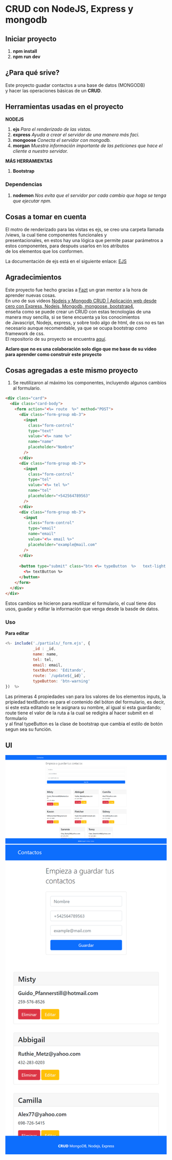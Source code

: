 # CRUD con NodeJS, Express y mongodb

## Iniciar proyecto

1. **npm install**
2. **npm run dev**

## ¿Para qué srive?

Este proyecto guadar contactos a una base de datos (MONGODB)  
y hacer las operaciones básicas de un **CRUD**.

## Herramientas usadas en el proyecto

**NODEJS**

1. **ejs** _Para el renderizado de las vistas._
2. **express** _Ayuda a crear el servidor de una manera más faci._
3. **mongoose** _Conecta el servidor con mongodb._
4. **morgan** _Muestra información importante de las peticiones que hace el cliente a nuestro servidor._

**MÁS HERRAMIENTAS**

1. **Bootstrap**

### Dependencias

1. **nodemon** _Nos evita que el servidor por cada cambio que haga se tenga que ejecutar npm._

## Cosas a tomar en cuenta

El motro de renderizado para las vistas es ejs, se creo una carpeta llamada /views, la cual tiene componentes funcionales y  
presentacionales, en estos hay una lógica que permite pasar parámetros a estos componentes, para después usarlos en los atributos  
de los elementos que los conformen.

La documentación de ejs está en el siguiente enlace: [EJS](https://ejs.co/)

## Agradecimientos

Este proyecto fue hecho gracias a [Fazt](https://twitter.com/fazttech?lang=es) un gran mentor a la hora de aprender nuevas cosas.  
En uno de sus videos [Nodejs y Mongodb CRUD | Aplicación web desde cero con Express, Nodejs, Mongodb, mongoose, bootstrap4](https://www.youtube.com/watch?v=3J925fRl_UE),  
enseña como se puede crear un CRUD con estas tecnologías de una manera muy sencilla, si se tiene encuenta ya los conocimientos  
de Javascript, Nodejs, express, y sobre todo algo de html, de css no es tan necesario aunque recomendable, ya que se ocupa bootstrap como  
framework de css.  
El repositorio de su proyecto se encuentra [aquí](https://github.com/FaztWeb/express-mongodb-crud).

**Aclaro que no es una colaboración solo digo que me base de su video para aprender como construir este proyecto**

## Cosas agregadas a este mismo proyecto

1. Se reutilizaron al máximo los componentes, incluyendo algunos cambios al formulario.

```html
<div class="card">
  <div class="card-body">
    <form action="<%= route  %>" method="POST">
      <div class="form-group mb-3">
        <input
          class="form-control"
          type="text"
          value="<%= name %>"
          name="name"
          placeholder="Nombre"
        />
      </div>
      <div class="form-group mb-3">
        <input
          class="form-control"
          type="tel"
          value="<%= tel %>"
          name="tel"
          placeholder="+542564789563"
        />
      </div>
      <div class="form-group mb-3">
        <input
          class="form-control"
          type="email"
          name="email"
          value="<%= email %>"
          placeholder="example@mail.com"
        />
      </div>

      <button type="submit" class="btn <%= typeButton  %>   text-light w-100">
        <%= textButton %>
      </button>
    </form>
  </div>
</div>
```

Estos cambios se hicieron para reutilizar el formulario, el cual tiene dos usos, guadar y editar la información que venga desde la basde de datos.

### Uso

**Para editar**

```javascript
<%- include('./partials/_form.ejs', {
            _id : _id,
            name: name,
            tel: tel,
            email: email,
            textButton: 'Editando',
            route: `/update${_id}`,
            typeButton: 'btn-warning'
})  %>
```

Las primeras 4 propiedades van para los valores de los elementos inputs, la pripiedad textButton es para el contenido del bóton del formulario, es decir,  
si este esta editando se le asignara su nombre, al igual si esta guardando; route tiene el valor de la ruta a la cual se redigira al hacer submit en el formulario  
y al final typeButton es la clase de bootstrap que cambia el estilo de botón segun sea su función.

## UI

![Desktop](/ui/Desktop.png)
![Desktop](/ui/Mobile.png)
